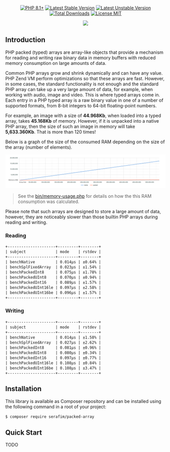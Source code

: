<p align="center">
    <a href="https://packagist.org/packages/serafim/packed-array"><img src="https://poser.pugx.org/serafim/packed-array/require/php?style=for-the-badge" alt="PHP 8.1+"></a>
    <a href="https://packagist.org/packages/serafim/packed-array"><img src="https://poser.pugx.org/serafim/packed-array/version?style=for-the-badge" alt="Latest Stable Version"></a>
    <a href="https://packagist.org/packages/serafim/packed-array"><img src="https://poser.pugx.org/serafim/packed-array/v/unstable?style=for-the-badge" alt="Latest Unstable Version"></a>
    <a href="https://packagist.org/packages/serafim/packed-array"><img src="https://poser.pugx.org/serafim/packed-array/downloads?style=for-the-badge" alt="Total Downloads"></a>
    <a href="https://raw.githubusercontent.com/SerafimArts/PackedArray/master/LICENSE.md"><img src="https://poser.pugx.org/serafim/packed-array/license?style=for-the-badge" alt="License MIT"></a>
</p>
<p align="center">
    <a href="https://github.com/SerafimArts/PackedArray/actions"><img src="https://github.com/SerafimArts/PackedArray/workflows/tests/badge.svg"></a>
</p>

## Introduction

PHP packed (typed) arrays are array-like objects that provide a mechanism for 
reading and writing raw binary data in memory buffers with reduced memory 
consumption on large amounts of data.

Common PHP arrays grow and shrink dynamically and can have any value. PHP Zend 
VM perform optimizations so that these arrays are fast. However, in some cases, 
the standard functionality is not enough and the standard PHP array can take up 
a very large amount of data, for example, when working with audio, image and 
video. This is where typed arrays come in. Each entry in a PHP typed array is a 
raw binary value in one of a number of supported formats, from 8-bit integers to
64-bit floating-point numbers.

For example, an image with a size of **44.968Kb**, when loaded into a typed
array, takes **45.168Kb** of memory. However, if it is unpacked into a native
PHP array, then the size of such an image in memory will take **5,633.360Kb**.
That is more than 120 times!

Below is a graph of the size of the consumed RAM depending on the size of the 
array (number of elements).

![/resources/memory-usage.png](/resources/memory-usage.png)

> See the [bin/memory-usage.php](bin/memory-usage.php) for details on how the
> this RAM consumption was calculated.

Please note that such arrays are designed to store a large amount of data,
however, they are noticeably slower than those builtin PHP arrays during reading
and writing.

### Reading

```
+---------------------+---------+--------+
| subject             | mode    | rstdev |
+---------------------+---------+--------+
| benchNative         | 0.014μs | ±0.64% |
| benchSplFixedArray  | 0.023μs | ±1.54% |
| benchPackedInt8     | 0.075μs | ±1.78% |
| benchPackedUInt8    | 0.070μs | ±0.94% |
| benchPackedInt16    | 0.089μs | ±1.57% |
| benchPackedUInt16le | 0.097μs | ±2.58% |
| benchPackedUInt16be | 0.096μs | ±1.57% |
+---------------------+---------+--------+

```

### Writing

```
+---------------------+---------+--------+
| subject             | mode    | rstdev |
+---------------------+---------+--------+
| benchNative         | 0.014μs | ±1.58% |
| benchSplFixedArray  | 0.027μs | ±2.62% |
| benchPackedInt8     | 0.081μs | ±0.96% |
| benchPackedUInt8    | 0.080μs | ±0.34% |
| benchPackedInt16    | 0.097μs | ±0.77% |
| benchPackedUInt16le | 0.108μs | ±0.84% |
| benchPackedUInt16be | 0.108μs | ±3.47% |
+---------------------+---------+--------+

```

## Installation

This library is available as Composer repository and can be 
installed using the following command in a root of your project:

```bash
$ composer require serafim/packed-array
```

## Quick Start

TODO
